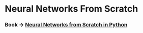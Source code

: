 # Neural Networks From Scratch

### Book ->  [**Neural Networks from Scratch in Python**](https://nnfs.io/)

